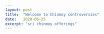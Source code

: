 ```yaml
---
layout: post
title:  "Welcome to Chinmoy controversies"
date:   2020-06-25
excerpt: "sri chinmoy offerings"
---
```

